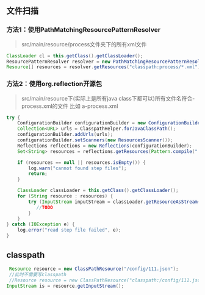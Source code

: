 
## 文件扫描

### 方法1：使用PathMatchingResourcePatternResolver

> src/main/resource/process文件夹下的所有xml文件
```java
ClassLoader cl = this.getClass().getClassLoader();
ResourcePatternResolver resolver = new PathMatchingResourcePatternResolver(cl);
Resource[] resources = resolver.getResources("classpath:process/*.xml") ;
```

### 方法2：使用org.reflection开源包
> src/main/resource下(实际上是所有java class下都可以)所有文件名符合-process.xml的文件
> 比如  a-process.xml
```java
try {
    ConfigurationBuilder configurationBuilder = new ConfigurationBuilder();
    Collection<URL> urls = ClasspathHelper.forJavaClassPath();
    configurationBuilder.addUrls(urls);
    configurationBuilder.setScanners(new ResourcesScanner());
    Reflections reflections = new Reflections(configurationBuilder);
    Set<String> resources = reflections.getResources(Pattern.compile(".*?-process\\.xml"));

    if (resources == null || resources.isEmpty()) {
        log.warn("cannot found step files");
        return;
    }

    ClassLoader classLoader = this.getClass().getClassLoader();
    for (String resource : resources) {
        try (InputStream inputStream = classLoader.getResourceAsStream(resource)) {
           //TODO
        }
    }
} catch (IOException e) {
    log.error("read step file failed", e);
}
```


## classpath
```java
 Resource resource = new ClassPathResource("/config/111.json");
 //此时不需要写classpath
 //Resource resource = new ClassPathResource("classpath:/config/111.json");
InputStream is = resource.getInputStream();
```
